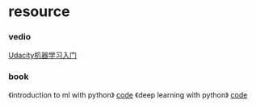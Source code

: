 # resource
### vedio
[Udacity机器学习入门](https://classroom.udacity.com/courses/ud120)

### book
《introduction to ml with python》    [code](https://github.com/amueller/introduction_to_ml_with_python)
《deep learning with python》    [code](https://github.com/fchollet/deep-learning-with-python-notebooks)
